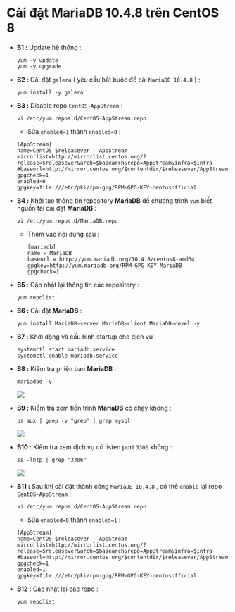 # Cài đặt MariaDB 10.4.8 trên CentOS 8
- **B1 :** Update hệ thống :
    ```
    yum -y update
    yum -y upgrade
    ```
- **B2 :** Cài đặt `galera` ( yêu cầu bắt buộc để cài `MariaDB 10.4.8` ) :
    ```
    yum install -y galera
    ```
- **B3 :** Disable repo `CentOS-AppStream` :
    ```
    vi /etc/yum.repos.d/CentOS-AppStream.repo
    ```
    - Sửa `enabled=1` thành `enabled=0` :
    ```
    [AppStream]
    name=CentOS-$releasever - AppStream
    mirrorlist=http://mirrorlist.centos.org/?release=$releasever&arch=$basearch&repo=AppStream&infra=$infra
    #baseurl=http://mirror.centos.org/$contentdir/$releasever/AppStream/$basearch/os/
    gpgcheck=1
    enabled=0                
    gpgkey=file:///etc/pki/rpm-gpg/RPM-GPG-KEY-centosofficial
    ```
- **B4 :** Khởi tạo thông tin repository **MariaDB** để chương trình `yum` biết nguồn tải cài đặt **MariaDB** :
    ```
    vi /etc/yum.repos.d/MariaDB.repo
    ```
    - Thêm vào nội dung sau :
        ```
        [mariadb]
        name = MariaDB
        baseurl = http://yum.mariadb.org/10.4.8/centos8-amd64
        gpgkey=http://yum.mariadb.org/RPM-GPG-KEY-MariaDB
        gpgcheck=1
        ```
- **B5 :** Cập nhật lại thông tin các repository :
    ```
    yum repolist
    ```
- **B6 :** Cài đặt **MariaDB** :
    ```
    yum install MariaDB-server MariaDB-client MariaDB-devel -y
    ```
- **B7 :** Khởi động và cấu hình startup cho dịch vụ :
    ```
    systemctl start mariadb.service
    systemctl enable mariadb.service
    ```
- **B8 :** Kiểm tra phiên bản **MariaDB** :
    ```
    mariadbd -V
    ```
    <img src=https://i.imgur.com/vV2WqBr.png>
- **B9 :** Kiểm tra xem tiến trình **MariaDB** có chạy không :
    ```
    ps aux | grep -v "grep" | grep mysql
    ```
    <img src=https://i.imgur.com/vzAd7KJ.png>
- **B10 :** Kiểm tra xem dịch vụ có listen port `3306` không :
    ```
    ss -lntp | grep "3306"
    ```
    <img src=https://i.imgur.com/IvHAR4v.png>

- **B11 :** Sau khi cài đặt thành công `MariaDB 10.4.8` , có thể `enable` lại repo `CentOS-AppStream` :
    ```
    vi /etc/yum.repos.d/CentOS-AppStream.repo
    ```
    - Sửa `enabled=0` thành `enabled=1` :
    ```
    [AppStream]
    name=CentOS-$releasever - AppStream
    mirrorlist=http://mirrorlist.centos.org/?release=$releasever&arch=$basearch&repo=AppStream&infra=$infra
    #baseurl=http://mirror.centos.org/$contentdir/$releasever/AppStream/$basearch/os/
    gpgcheck=1
    enabled=1               
    gpgkey=file:///etc/pki/rpm-gpg/RPM-GPG-KEY-centosofficial
    ```
- **B12 :** Cập nhật lại các repo :
    ```
    yum repolist
    ```